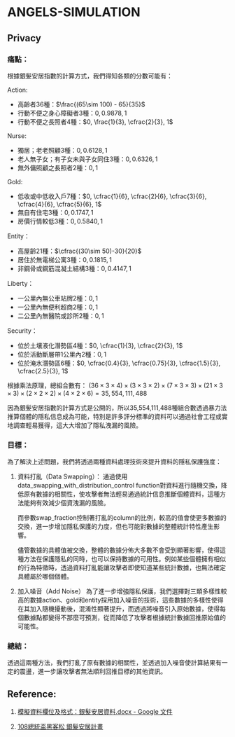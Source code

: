 # ANGELS-SIMULATION


## Privacy
### 痛點：
根據銀髮安居指數的計算方式，我們得知各類的分數可能有：

Action:

- 高齡者36種：$`\frac{(65\sim 100) - 65}{35}`$
- 行動不便之身心障礙者3種：$`0, 0.9878, 1`$
- 行動不便之長照者4種：$`0, \frac{1}{3}, \cfrac{2}{3}, 1`$

Nurse:

- 獨居；老老照顧3種：$`0, 0.6128, 1`$
- 老人無子女；有子女未與子女同住3種：$`0, 0.6326, 1`$
- 無外傭照顧之長照者2種：$`0, 1`$

Gold:

- 低收或中低收入戶7種：$`0, \cfrac{1}{6}, \cfrac{2}{6}, \cfrac{3}{6}, \cfrac{4}{6}, \cfrac{5}{6}, 1`$
- 無自有住宅3種：$`0, 0.1747, 1`$
- 房價行情較低3種：$`0, 0.5840, 1`$

Entity：

- 高屋齡21種：$`\cfrac{(30\sim 50)-30}{20}`$
- 居住於無電梯公寓3種：$`0, 0.1815, 1`$
- 非鋼骨或鋼筋混凝土結構3種：$`0, 0.4147, 1`$

Liberty：

- 一公里內無公車站牌2種：$`0, 1`$
- 一公里內無便利超商2種：$`0, 1`$
- 二公里內無醫院或診所2種：$`0, 1`$

Security：

- 位於土壤液化潛勢區4種：$`0, \cfrac{1}{3}, \cfrac{2}{3}, 1`$
- 位於活動斷層帶1公里內2種：$`0, 1`$
- 位於淹水潛勢區6種：$`0, \cfrac{0.4}{3}, \cfrac{0.75}{3}, \cfrac{1.5}{3}, \cfrac{2.5}{3}, 1`$

根據乘法原理，總組合數有：
$`(36\times 3\times 4)\times(3\times 3\times 2)\times(7\times 3\times 3)\times (21\times 3\times 3)\times (2\times 2\times 2)\times (4\times 2\times 6) = 35,554,111,488`$

因為銀髮安居指數的計算方式是公開的，所以35,554,111,488種組合數透過暴力法推算個體的隱私信息成為可能，特別是許多評分標準的資料可以通過社會工程或實地調查輕易獲得，這大大增加了隱私洩漏的風險。

### 目標：
為了解決上述問題，我們將透過兩種資料處理技術來提升資料的隱私保護強度：
1. 資料打亂（Data Swapping）： 通過使用 data_swapping_with_distribution_control function對資料進行隨機交換，降低原有數據的相關性，使攻擊者無法輕易通過統計信息推斷個體資料，這種方法能夠有效減少個資洩漏的風險。

    而參數swap_fraction控制著打亂的column的比例，較高的值會使更多數據的交換，進一步增加隱私保護的力度，但也可能對數據的整體統計特性產生影響。

    儘管數據的具體值被交換，整體的數據分佈大多數不會受到顯著影響，使得這種方法在保護隱私的同時，也可以保持數據的可用性。例如某些個體擁有相似的行為特徵時，透過資料打亂能讓攻擊者即使知道某些統計數據，也無法確定具體屬於哪個個體。

2. 加入噪音（Add Noise）
為了進一步增強隱私保護，我們選擇對三類多樣性較高的數據action、gold和entity採用加入噪音的技術，這些數據的多樣性使得在其加入隨機擾動後，混淆性顯著提升，而透過將噪音引入原始數據，使得每個數據點都變得不那麼可預測，從而降低了攻擊者根據統計數據回推原始值的可能性。

### 總結：
透過這兩種方法，我們打亂了原有數據的相關性，並透過加入噪音使計算結果有一定的震盪，進一步讓攻擊者無法順利回推目標的其他資訊。





## Reference:
1. [模擬資料欄位及格式：銀髮安居資料.docx - Google 文件](https://docs.google.com/document/d/1I9YC_yLy86W04w5yIDsURrQS6wOOiIr3/edit)

2. [108總統盃黑客松 銀髮安居計畫](https://presidential-hackathon.taiwan.gov.tw/history/2019/files/18.第十八組_銀髮天使_複選會議簡報.pdf)
